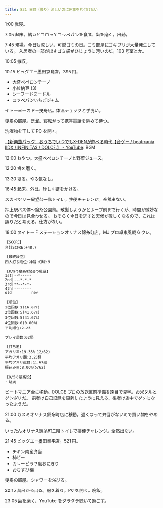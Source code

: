 ```yaml
---
title: 831 日目（曇り）涼しいのに用事を片付けない
---
```


1:00 就寝。

7:05 起床。納豆とコロッケコッペパンを食す。歯を磨く。出勤。

7:45 現場。今日も涼しい。可燃ゴミの日。ゴミ部屋にゴキブリが大量発生している。
入居者の一部が出すゴミ袋がひじょうに汚いのだ。103 号室とか。

10:05 撤収。

10:15 ビッグエー墨田京島店。395 円。

* 大盛ペペロンチーノ
* 小粒納豆 (3)
* シーフードヌードル
* コッペパンいちごジャム

イトーヨーカドー曳舟店。体温チェックと手洗い。

曳舟の部屋。洗濯。寝転がって携帯電話を眺めて待つ。

洗濯物を干して PC を開く。

[【新楽曲パック】おうちでいつでもX-DENが遊べる時代【音ゲー / beatmania IIDX / INFINITAS / DOLCE.】 - YouTube](https://www.youtube.com/watch?v=2S_vWMHbsBk):
BGM

12:00 おやつ。大盛ペペロンチーノと野菜ジュース。

12:20 歯を磨く。

13:30 寝る。やる気なし。

16:45 起床。外出。珍しく鍵をかける。

スカイツリー展望台一階トイレ。排便チャレンジ。全然出ない。

押上駅バス停～錦糸公園前。散髪しようかとホープ前まで行くが、時間が微妙なので今日は見合わせる。
おそらく今日を逃すと天候が激しくなるので、これは誤りだと考える。仕方がない。

18:00 タイトー F ステーションオリナス錦糸町店。MJ プロ卓東風戦 6 クレ。

```text
【SCORE】
合計SCORE:+48.7

【最終段位】
四人打ち段位:神龍 幻球:9

【8/5の最新8試合の履歴】
1st|--*-----
2nd|---*-*-*
3rd|**--*-*-
4th|--------
old         new

【順位】
1位回数:2(16.67%)
2位回数:5(41.67%)
3位回数:5(41.67%)
4位回数:0(0.00%)
平均順位:2.25

プレイ局数:62局

【打ち筋】
アガリ率:19.35%(12/62)
平均アガリ翻:3.25翻
平均アガリ巡目:11.67巡
振込み率:8.06%(5/62)

【8/5の最高役】
・跳満
```

ビートマニア台に移動。DOLCE プロの放送直前準備を遠目で見学。お米タルとグンダリだ。
前者は自己記録を更新したように見える。後者は途中でダメになったようだ。

21:00 カスミオリナス錦糸町店に移動。遅くなって弁当がないので買い物をやめる。

いったんオリナス錦糸町二階トイレで排便チャレンジ。全然出ない。

21:45 ビッグエー墨田業平店。521 円。

* チキン南蛮弁当
* 柿ピー
* カレーピラフ風おにぎり
* おむすび梅

曳舟の部屋。シャワーを浴びる。

22:15 風呂から出る。服を着る。PC を開く。晩飯。

23:05 歯を磨く。YouTube をダラダラ聴いて過ごす。
